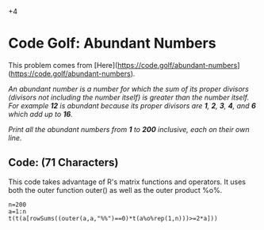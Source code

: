 +4

# Code Golf: Abundant Numbers

This problem comes from [Here](<https://code.golf/abundant-numbers>](https://code.golf/abundant-numbers).

*An abundant number is a number for which the sum of its proper divisors (divisors not including the number itself) is greater than the number itself. For example **12** is abundant because its proper divisors are **1**, **2**, **3**, **4**, and **6** which add up to **16**.*

*Print all the abundant numbers from **1** to **200** inclusive, each on their own line.*

## Code: (71 Characters)

This code takes advantage of R's matrix functions and operators. It uses both the outer function outer() as well as the outer product %o%.

```{r abundant}
n=200
a=1:n
t(t(a[rowSums((outer(a,a,"%%")==0)*t(a%o%rep(1,n)))>=2*a]))
```
